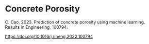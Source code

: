 # Concrete Porosity


C. Cao, 2023. Prediction of concrete porosity using machine learning. Results in Engineering, 100794. 

https://doi.org/10.1016/j.rineng.2022.100794 

